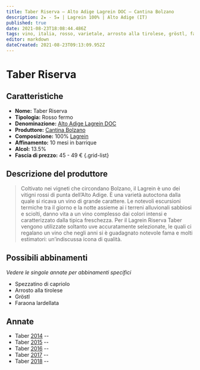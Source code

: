 ```yaml
---
title: Taber Riserva – Alto Adige Lagrein DOC – Cantina Bolzano
description: 2★ - 5★ | Lagrein 100% | Alto Adige (IT)
published: true
date: 2021-08-23T18:08:44.486Z
tags: vino, italia, rosso, varietale, arrosto alla tirolese, gröstl, faraona lardellata, spezzatino di capriolo, lagrein, alto adige, 45 - 49 €, 5 stelle
editor: markdown
dateCreated: 2021-08-23T09:13:09.952Z
---
```


# Taber Riserva

## Caratteristiche
- **Nome:** Taber Riserva
- **Tipologia:** Rosso fermo 
- **Denominazione:** [Alto Adige Lagrein DOC](/denominazioni/Italia/Alto-Adige/DOC/Alto-Adige-Lagrein)
- **Produttore:** [Cantina Bolzano](/produttori/Italia/Alto-Adite/Cantina-Bolzano) 
- **Composizione:** 100% [Lagrein](/vitigni/Italia/bacca-nera/lagrein)
- **Affinamento:** 10 mesi in barrique 
- **Alcol:** 13.5%
- **Fascia di prezzo:** 45 - 49 €
{.grid-list}

## Descrizione del produttore

> Coltivato nei vigneti che circondano Bolzano, il Lagrein è uno dei vitigni rossi di punta dell’Alto Adige. È una varietà autoctona dalla quale si ricava un vino di grande carattere. Le notevoli escursioni termiche tra il giorno e la notte assieme ai i terreni alluvionali sabbiosi e sciolti, danno vita a un vino complesso dai colori intensi e caratterizzato dalla tipica freschezza. Per il Lagrein Riserva Taber vengono utilizzate soltanto uve accuratamente selezionate, le quali ci regalano un vino che negli anni si è guadagnato notevole fama e molti estimatori: un’indiscussa icona di qualità.

## Possibili abbinamenti
*Vedere le singole annate per abbinamenti specifici*

- Spezzatino di capriolo
- Arrosto alla tirolese
- Gröstl
- Faraona lardellata

## Annate
- Taber [2014](vini/italia/alto-adige/rossi/Taber-Riserva-Alto-Adige--Lagrein-DOC/Taber-Riserva-Alto-Adige--Lagrein-DOC-2014) -- <span class="star-5"></span>
- Taber [2015](vini/italia/alto-adige/rossi/Taber-Riserva-Alto-Adige--Lagrein-DOC/Taber-Riserva-Alto-Adige--Lagrein-DOC-2015) -- <span class="star-4"></span>
- Taber [2016](vini/italia/alto-adige/rossi/Taber-Riserva-Alto-Adige--Lagrein-DOC/Taber-Riserva-Alto-Adige--Lagrein-DOC-2016) -- <span class="star-2"></span>
- Taber [2017](vini/italia/alto-adige/rossi/Taber-Riserva-Alto-Adige--Lagrein-DOC/Taber-Riserva-Alto-Adige--Lagrein-DOC-2016) -- <span class="star-4"></span>
- Taber [2018](vini/italia/alto-adige/rossi/Taber-Riserva-Alto-Adige--Lagrein-DOC/Taber-Riserva-Alto-Adige--Lagrein-DOC-2014) -- <span class="star-4"></span>
